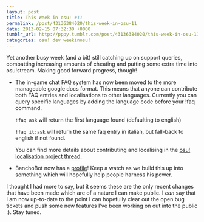 ```yaml
---
layout: post
title: This Week in osu! #11
permalink: /post/43136384020/this-week-in-osu-11
date: 2013-02-15 07:32:30 +0000
tumblr_url: http://pppy.tumblr.com/post/43136384020/this-week-in-osu-11
categories: osu! dev weekinosu!
---
```

Yet another busy week (and a bit) still catching up on support queries, combatting increasing amounts of cheating and putting some extra time into osu!stream. Making good forward progress, though!

*	The in-game chat FAQ system has now been moved to the more manageable google docs format. This means that anyone can contribute both FAQ entries and localisations to other languages. Currently you can query specific languages by adding the language code before your !faq command.

	`!faq ask` will return the first language found (defaulting to english)
	
	`!faq it:ask` will return the same faq entry in italian, but fall-back to english if not found.
	
	You can find more details about contributing and localising in the [osu! localisation project thread](http://osu.ppy.sh/forum/t/104342).

*	BanchoBot now has a [profile](http://osu.ppy.sh/u/3)! Keep a watch as we build this up into something which will hopefully help people harness his power.

I thought I had more to say, but it seems these are the only recent changes that have been made which are of a nature I can make public. I *can* say that I am now up-to-date to the point I can hopefully clear out the open bug tickets and push some new features I've been working on out into the public :). Stay tuned.